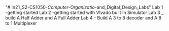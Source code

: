 "# In21_S2-CS1050-_Computer-Organizatio_-and_Digital_Design_Labs" 
Lab 1 -getting started 
Lab 2 -getting started with VIvado built In Simulator
Lab 3 _ build A Half Adder and A Full Adder
Lab 4 - Build A 3 to  8 decoder and A 8 to 1 Multiplexer
